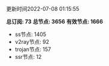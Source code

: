 更新时间2022-07-08 01:15:55

**总订阅: 73**
**总节点: 3656**
**有效节点: 1666**
- ss节点: 1405
- v2ray节点: 92
- trojan节点: 157
- ssr节点: 12
